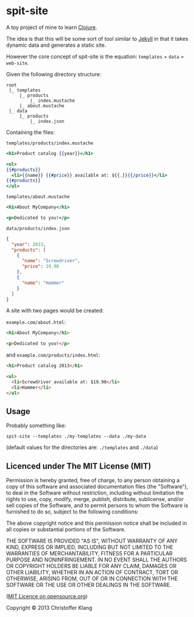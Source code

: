 # spit-site

A toy project of mine to learn [Clojure](http://clojure.org).

The idea is that this will be some sort of tool similar to [Jekyll](https://github.com/mojombo/jekyll) in that it takes dynamic data and generates a static site.

However the core concept of spit-site is the equation: `templates` + `data` = `web-site`.

Given the following directory structure:

```
root
 |_ templates
     |_ products
         |_ index.mustache
     |_ about.mustache
 |_ data
     |_ products
         |_ index.json
```

Containing the files:

`templates/products/index.mustache`

```mustache
<h1>Product catalog {{year}}</h1>

<ul>
{{#products}}
  <li>{{name}} {{#price}} available at: ${{.}}{{/price}}</li>
{{#products}}
</ul>
```

`templates/about.mustache`

```mustache
<h1>About MyCompany</h1>

<p>Dedicated to you!</p>
```

`data/products/index.json`

```json
{
  "year": 2013,
  "products": [
    {
      "name": "Screwdriver",
      "price": 19.90
    },
    {
      "name": "Hammer"
    }
  ]
}
```

A site with two pages would be created: 

`example.com/about.html`:

```html
<h1>About MyCompany</h1>

<p>Dedicated to you!</p>
```

and `example.com/products/index.html`:

```html
<h1>Product catalog 2013</h1>

<ul>
  <li>Screwdriver available at: $19.90</li>
  <li>Hammer</li>
</ul>
```

## Usage

Probably something like: 

```
spit-site --templates ./my-templates --data ./my-data
```

(default values for the directories are: `./templates` and `./data`)

## Licenced under The MIT License (MIT)

Permission is hereby granted, free of charge, to any person obtaining a copy of this software and associated documentation files (the "Software"), to deal in the Software without restriction, including without limitation the rights to use, copy, modify, merge, publish, distribute, sublicense, and/or sell copies of the Software, and to permit persons to whom the Software is furnished to do so, subject to the following conditions:

The above copyright notice and this permission notice shall be included in all copies or substantial portions of the Software.

THE SOFTWARE IS PROVIDED "AS IS", WITHOUT WARRANTY OF ANY KIND, EXPRESS OR IMPLIED, INCLUDING BUT NOT LIMITED TO THE WARRANTIES OF MERCHANTABILITY, FITNESS FOR A PARTICULAR PURPOSE AND NONINFRINGEMENT. IN NO EVENT SHALL THE AUTHORS OR COPYRIGHT HOLDERS BE LIABLE FOR ANY CLAIM, DAMAGES OR OTHER LIABILITY, WHETHER IN AN ACTION OF CONTRACT, TORT OR OTHERWISE, ARISING FROM, OUT OF OR IN CONNECTION WITH THE SOFTWARE OR THE USE OR OTHER DEALINGS IN THE SOFTWARE.

([MIT Licence on opensource.org](http://opensource.org/licenses/MIT))

Copyright © 2013 Christoffer Klang

